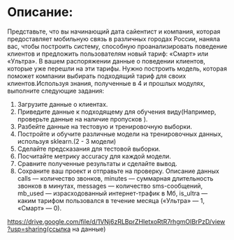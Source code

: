# Описание:

Представьте, что вы начинающий дата сайентист и компания, которая предоставляет мобильную связь в различных городах России, наняла вас, чтобы  построить систему, способную проанализировать поведение клиентов и предложить пользователям новый тариф: «Смарт» или «Ультра». В вашем распоряжении данные о поведении клиентов, которые уже перешли на эти тарифы. Нужно построить модель, которая  поможет компании выбирать подходящий тариф для своих клиентов.Используя знания, полученные в 4 и прошлых модулях, выполните следующие задания:

1. Загрузите данные о клиентах.
2. Приведите данные к подходящему для обучения виду(Например, проверьте данные на наличие пропусков ).
3. Разбейте данные на тестовую и тренировочную выборки.
4. Постройте и обучите различные модели на тренировочных данных, используя sklearn.(2 - 3 модели)
5. Сделайте предсказания для тестовой выборки.
6. Посчитайте метрику accuracy для каждой модели.
7. Сравните полученные результаты и сделайте вывод.
8. Сохраните ваш проект и отправьте на проверку.
Описание данных
сalls — количество звонков,
minutes — суммарная длительность звонков в минутах,
messages — количество sms-сообщений,
mb_used — израсходованный интернет-трафик в Мб,
is_ultra — каким тарифом пользовался в течение месяца («Ультра» — 1, «Смарт» — 0).

https://drive.google.com/file/d/1VNj6zRLBprZHIetxoRtR7rhgmOIBrPzD/view?usp=sharing(ссылка на данные)
